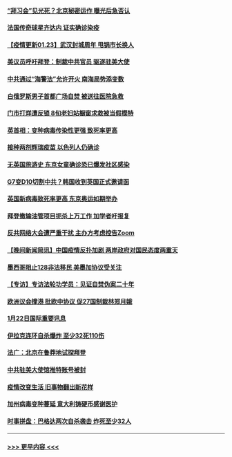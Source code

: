 #### [“拜习会”见光死？北京秘密运作 曝光后急否认](../pages/prog202/a103038585.md?t=01232201) 
#### [法国传奇球星齐达内 证实确诊染疫](../pages/prog202/a103038495.md?t=01232201) 
#### [【疫情更新01.23】武汉封城周年 甩锅市长换人](../pages/prog202/a103034335.md?t=01232201) 
#### [美议员呼吁拜登：制裁中共官员 驱逐驻美大使](../pages/prog202/a103038475.md?t=01232201) 
#### [中共通过“海警法”允许开火 南海局势添变数](../pages/prog202/a103038452.md?t=01232201) 
#### [白俄罗斯男子首都广场自焚 被送往医院急救](../pages/prog202/a103038446.md?t=01232201) 
#### [门市打烊遭反锁 8旬老妇站橱窗求救被当假模特](../pages/prog202/a103038441.md?t=01232201) 
#### [英首相：变种病毒传染性更强 致死率更高](../pages/prog202/a103038333.md?t=01232201) 
#### [接种两剂辉瑞疫苗 以色列人仍确诊](../pages/prog202/a103038321.md?t=01232201) 
#### [无英国旅游史 东京女童确诊恐已爆发社区感染](../pages/prog202/a103038303.md?t=01232201) 
#### [G7变D10切割中共？韩国收到英国正式邀请函](../pages/prog202/a103038113.md?t=01232201) 
#### [英国新病毒致死率更高 东京奥运如期举办](../pages/prog202/a103038217.md?t=01232201) 
#### [拜登撤输油管项目扼杀上万工作 加学者吁报复](../pages/prog202/a103038020.md?t=01232201) 
#### [反共网络大会遭严重干扰 主办方考虑控告Zoom](../pages/prog202/a103038098.md?t=01232201) 
#### [【晚间新闻简讯】中国疫情反扑加剧 两岸政府对国民态度两重天](../pages/prog202/a103038036.md?t=01232201) 
#### [墨西哥阻止128非法移民 美墨加协议受关注](../pages/prog202/a103038018.md?t=01232201) 
#### [【专访】专访法轮功学员：见证自焚伪案二十年](../pages/prog202/a103037997.md?t=01232201) 
#### [欧洲议会撑港 批欧中协议 促27国制裁林郑月娥](../pages/prog202/a103037939.md?t=01232201) 
#### [1月22日国际重要讯息](../pages/prog202/a103037815.md?t=01232201) 
#### [伊拉克连环自杀爆炸 至少32死110伤](../pages/prog202/a103037693.md?t=01232201) 
#### [法广：北京在鲁莽地试探拜登](../pages/prog202/a103037692.md?t=01232201) 
#### [中共驻美大使馆推特账号被封](../pages/prog202/a103037565.md?t=01232201) 
#### [疫情改变生活 旧事物翻出新花样](../pages/prog202/a103037455.md?t=01232201) 
#### [加州病毒变种蔓延 意大利铸硬币感谢医护](../pages/prog202/a103037436.md?t=01232201) 
#### [时事拼盘：巴格达两次自杀袭击 炸死至少32人](../pages/prog202/a103037404.md?t=01232201) 

----
#### [ >>> 更早内容 <<< ](../indexes/prog202-earlier.md)
